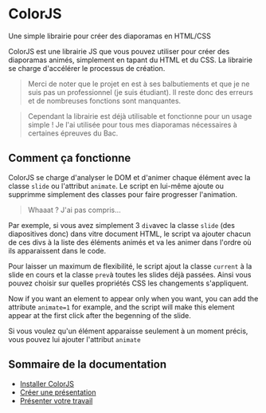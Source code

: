 # ColorJS
Une simple librairie pour créer des diaporamas en HTML/CSS

ColorJS est une librairie JS que vous pouvez utiliser pour créer des diaporamas animés, simplement en tapant du HTML et du CSS. La librairie se charge d'accélérer le processus de création.

>Merci de noter que le projet en est à ses balbutiements et que je ne suis pas un professionnel (je suis étudiant). Il reste donc des erreurs et de nombreuses fonctions sont manquantes.

>Cependant la librairie est déjà utilisable et fonctionne pour un usage simple !  Je l'ai utilisée pour tous mes diaporamas nécessaires à certaines épreuves du Bac.

## Comment ça fonctionne
ColorJS se charge d'analyser le DOM et d'animer chaque élément avec la classe `slide` ou l'attribut `animate`. Le script en lui-même ajoute ou supprimme simplement des classes pour faire progresser l'animation.

>Whaaat ? J'ai pas compris...

Par exemple, si vous avez simplement 3 `div`avec la classe `slide` (des diapositives donc) dans vitre document HTML, le script va ajouter chacun de ces divs à la liste des éléments animés et va les animer dans l'ordre où ils apparaissent dans le code.

Pour laisser un maximum de flexibilité, le script ajout la classe `current` à la slide en cours et la classe `prev`à toutes les slides déjà passées. Ainsi vous pouvez choisir sur quelles propriétés CSS les changements s'appliquent.

Now if you want an element to appear only when you want, you can add the attribute `animate=1` for example, and the script will make this element appear at the first click after the begenning of the slide.

Si vous voulez qu'un élément apparaisse seulement à un moment précis, vous pouvez lui ajouter l'attribut `animate`

## Sommaire de la documentation
- [Installer ColorJS](./installation)
- [Créer une présentation](./creer)
- [Présenter votre travail](./presenter)
<!--stackedit_data:
eyJoaXN0b3J5IjpbMTgwMDY3ODY4NSwtNzcyMzA3NjJdfQ==
-->